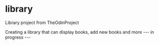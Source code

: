 # library
Library project from TheOdinProject

Creating a library that can display books, add new books and more
--- in progress ---
